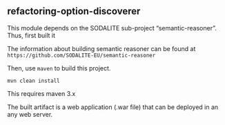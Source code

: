 ## refactoring-option-discoverer
This module depends on the SODALITE sub-project “semantic-reasoner”. Thus, first built it

The information about building semantic reasoner can be found at
 ` https://github.com/SODALITE-EU/semantic-reasoner `

Then, use `maven` to build this project.
```
mvn clean install 
```
This requires maven 3.x

The built artifact is a web application (.war file) that can be deployed in an any web server.
